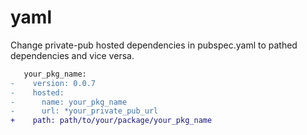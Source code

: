 # yaml
Change private-pub hosted dependencies in pubspec.yaml to pathed dependencies and vice versa.

````diff
   your_pkg_name:
-    version: 0.0.7
-    hosted:
-      name: your_pkg_name
-      url: *your_private_pub_url
+    path: path/to/your/package/your_pkg_name
````
